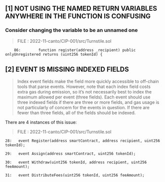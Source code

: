 ## [1]  NOT USING THE NAMED RETURN VARIABLES ANYWHERE IN THE FUNCTION IS CONFUSING

### Consider changing the variable to be an unnamed one

> FILE :  2022-11-canto/CIP-001/src/Turnstile.sol

        86:        function register(address _recipient) public onlyUnregistered returns (uint256 tokenId) {

##

##  [2]  EVENT IS MISSING INDEXED FIELDS

>  Index event fields make the field more quickly accessible to off-chain tools that parse events. However, note that each index field costs extra gas during emission, so it’s not necessarily best to index the maximum allowed per event (three fields). Each event should use three indexed fields if there are three or more fields, and gas usage is not particularly of concern for the events in question. If there are fewer than three fields, all of the fields should be indexed.

There are 4 instances of this issue:

> FILE :  2022-11-canto/CIP-001/src/Turnstile.sol

    28:   event Register(address smartContract, address recipient, uint256 tokenId);

    29:   event Assign(address smartContract, uint256 tokenId);

    30:   event Withdraw(uint256 tokenId, address recipient, uint256 feeAmount);

    31:   event DistributeFees(uint256 tokenId, uint256 feeAmount);

## 
  

        